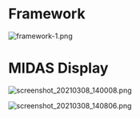 # Framework #
![framework-1.png](https://bitbucket.org/repo/7zKBgbq/images/2796880107-framework-1.png)

# MIDAS Display #
![screenshot_20210308_140008.png](https://bitbucket.org/repo/7zKBgbq/images/404226720-screenshot_20210308_140008.png)

![screenshot_20210308_140806.png](https://bitbucket.org/repo/7zKBgbq/images/2183843815-screenshot_20210308_140806.png)
